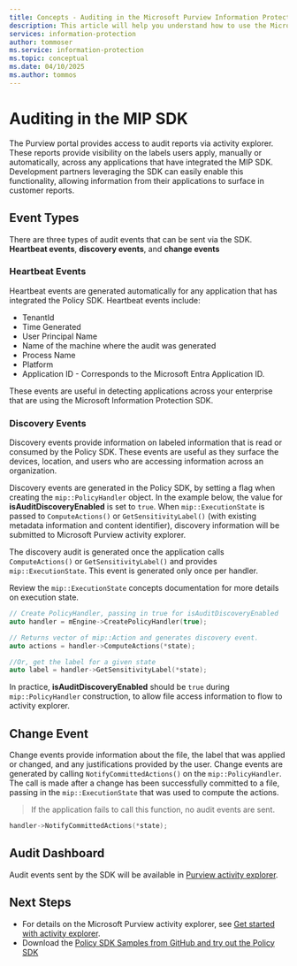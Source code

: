 ```yaml
---
title: Concepts - Auditing in the Microsoft Purview Information Protection Policy SDK
description: This article will help you understand how to use the Microsoft Information Protection SDK to submit Policy SDK auditing events to Microsoft Purview.
services: information-protection
author: tommoser
ms.service: information-protection
ms.topic: conceptual
ms.date: 04/10/2025
ms.author: tommos
---
```


# Auditing in the MIP SDK

The Purview portal provides access to audit reports via activity explorer. These reports provide visibility on the labels users apply, manually or automatically, across any applications that have integrated the MIP SDK. Development partners leveraging the SDK can easily enable this functionality, allowing information from their applications to surface in customer reports.

## Event Types

There are three types of audit events that can be sent via the SDK. **Heartbeat events**, **discovery events**, and **change events**

### Heartbeat Events

Heartbeat events are generated automatically for any application that has integrated the Policy SDK. Heartbeat events include:

* TenantId
* Time Generated
* User Principal Name
* Name of the machine where the audit was generated
* Process Name
* Platform
* Application ID - Corresponds to the Microsoft Entra Application ID.

These events are useful in detecting applications across your enterprise that are using the Microsoft Information Protection SDK.

### Discovery Events

Discovery events provide information on labeled information that is read or consumed by the Policy SDK. These events are useful as they surface the devices, location, and users who are accessing information across an organization.

Discovery events are generated in the Policy SDK, by setting a flag when creating the `mip::PolicyHandler` object. In the example below, the value for **isAuditDiscoveryEnabled** is set to `true`. When `mip::ExecutionState` is passed to `ComputeActions()` or `GetSensitivityLabel()` (with existing metadata information and content identifier), discovery information will be submitted to Microsoft Purview activity explorer.

The discovery audit is generated once the application calls `ComputeActions()` or `GetSensitivityLabel()` and provides `mip::ExecutionState`. This event is generated only once per handler.

Review the `mip::ExecutionState` concepts documentation for more details on execution state.

```cpp
// Create PolicyHandler, passing in true for isAuditDiscoveryEnabled
auto handler = mEngine->CreatePolicyHandler(true);

// Returns vector of mip::Action and generates discovery event.
auto actions = handler->ComputeActions(*state);

//Or, get the label for a given state
auto label = handler->GetSensitivityLabel(*state);
```

In practice, **isAuditDiscoveryEnabled** should be `true` during `mip::PolicyHandler` construction, to allow file access information to flow to activity explorer.

## Change Event

Change events provide information about the file, the label that was applied or changed, and any justifications provided by the user. Change events are generated by calling `NotifyCommittedActions()` on the `mip::PolicyHandler`. The call is made after a change has been successfully committed to a file, passing in the `mip::ExecutionState` that was used to compute the actions.

> If the application fails to call this function, no audit events are sent.

```cpp
handler->NotifyCommittedActions(*state);
```

## Audit Dashboard

Audit events sent by the SDK will be available in [Purview activity explorer](https://learn.microsoft.com/purview/data-classification-activity-explorer).

## Next Steps

* For details on the Microsoft Purview activity explorer, see [Get started with activity explorer](https://learn.microsoft.com/en-us/purview/data-classification-activity-explorer).
* Download the [Policy SDK Samples from GitHub and try out the Policy SDK](https://azure.microsoft.com/resources/samples/?sort=0&term=mipsdk+policyapi)
